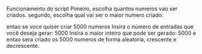 Funcionamento do script
Pimeiro, escolha quantos numeros vao ser criados.
segundo, escolha qual vai ser o maior numero criado.

entao se voce quiser criar 5000 numeros
Insira o número de entradas que você deseja gerar: 5000
Insira o maior inteiro que pode ser gerado: 5000
e entao sera criado os 5000 numeros de forma aleatoria, crescente e decrescente.
